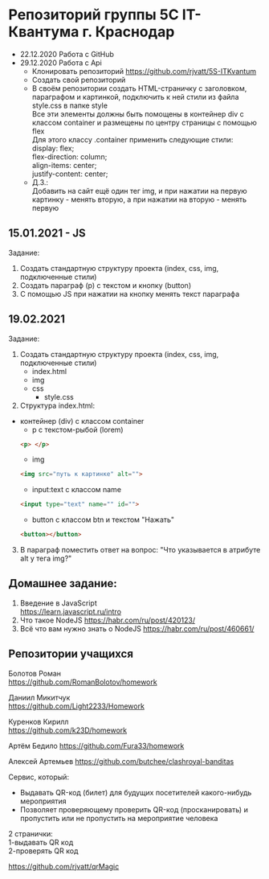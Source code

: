 # Репозиторий группы 5С IT-Квантума г. Краснодар

- 22.12.2020 Работа с GitHub 
- 29.12.2020 Работа с Api
    - Клонировать репозиторий https://github.com/rjvatt/5S-ITKvantum
    - Создать свой репозиторий
    - В своём репозитории создать HTML-страничку с заголовком, параграфом и картинкой, подключить к ней стили из файла style.css в папке style  
    Все эти элементы должны быть помощены в контейнер div с классом container и размещены по центру страницы с помощью flex  
    Для этого классу .container применить следующие стили:   
        display: flex;  
        flex-direction: column;  
        align-items: center;  
        justify-content: center;  
    - Д.З.:  
    Добавить на сайт ещё один тег img, и при нажатии на первую картинку - менять вторую, а при нажатии на вторую - менять первую  
## 15.01.2021 - JS 
Задание:  
1. Создать стандартную структуру проекта (index, css, img, подключенные стили)
2. Создать параграф (p) с текстом и кнопку (button)
3. С помощью JS при нажатии на кнопку менять текст параграфа

## 19.02.2021
Задание:
1. Создать стандартную структуру проекта (index, css, img, подключенные стили)
    - index.html
    - img
    - css
        - style.css
2. Структура index.html:
- контейнер (div) с классом container
    - p с текстом-рыбой (lorem)
    ~~~html
    <p> </p>
    ~~~
    - img
    ~~~html
    <img src="путь к картинке" alt="">
    ~~~
    - input:text с классом name
    ~~~html
    <input type="text" name="" id="">
    ~~~
    - button с классом btn и текстом "Нажать"
    ~~~html
    <button></button>
    ~~~
3. В параграф поместить ответ на вопрос: "Что указывается в атрибуте alt у тега img?"

## **Домашнее задание:**
1. Введение в JavaScript  
https://learn.javascript.ru/intro
2. Что такое NodeJS 
https://habr.com/ru/post/420123/
3. Всё что вам нужно знать о NodeJS
https://habr.com/ru/post/460661/


## Репозитории учащихся
Болотов Роман  
https://github.com/RomanBolotov/homework  

Даниил Микитчук  
https://github.com/Light2233/Homework  

Куренков Кирилл  
https://github.com/k23D/homework  

Артём Бедило
https://github.com/Fura33/homework  

Алексей Артемьев
https://github.com/butchee/clashroyal-banditas



Сервис, который: 
- Выдавать QR-код (билет) для будущих посетителей какого-нибудь мероприятия
- Позволяет проверяющему проверить QR-код (просканировать) и пропустить или не пропустить на мероприятие человека

2 странички:  
1-выдавать QR код  
2-проверять QR код  



https://github.com/rjvatt/qrMagic